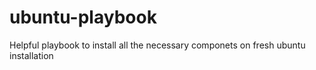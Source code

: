 # ubuntu-playbook
Helpful playbook to install all the necessary componets on fresh ubuntu installation
